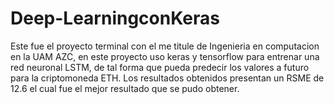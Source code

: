 # Deep-LearningconKeras
Este fue el proyecto terminal con el me titule de Ingenieria en computacion en la UAM AZC, en este proyecto uso keras y tensorflow para entrenar una red neuronal LSTM,
de tal forma que pueda predecir los valores a futuro para la criptomoneda ETH. Los resultados obtenidos presentan un RSME de 12.6 el cual fue el mejor resultado que se pudo
obtener.
